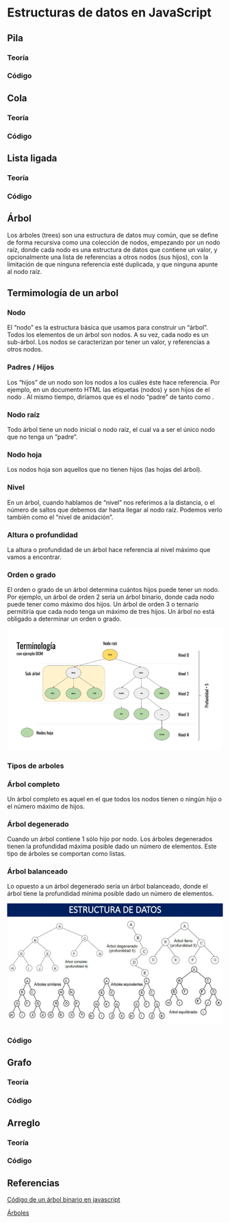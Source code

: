 # Estructuras de datos en JavaScript

## Pila

### Teoría

### Código

## Cola

### Teoría

### Código

## Lista ligada

### Teoría

### Código

## Árbol

Los árboles (trees) son una estructura de datos muy común, que se define de forma recursiva como una colección de nodos, empezando por un nodo raíz, donde cada nodo es una estructura de datos que contiene un valor, y opcionalmente una lista de referencias a otros nodos (sus hijos), con la limitación de que ninguna referencia esté duplicada, y que ninguna apunte al nodo raíz.

  ## Termimología de un arbol 

   ### Nodo
El “nodo” es la estructura básica que usamos para construir un “árbol”. Todos los elementos de un árbol son nodos. A su vez, cada nodo es un sub-árbol. Los nodos se caracterizan por tener un valor, y referencias a otros nodos.

   ### Padres / Hijos
Los “hijos” de un nodo son los nodos a los cuáles éste hace referencia. Por ejemplo, en un documento HTML las etiquetas (nodos) <head> y <body> son hijos de el nodo <html>. Al mismo tiempo, diríamos que <html> es el nodo “padre” de tanto <head> como <body>.

   ### Nodo raíz
Todo árbol tiene un nodo inicial o nodo raíz, el cual va a ser el único nodo que no tenga un “padre”.

   ### Nodo hoja
Los nodos hoja son aquellos que no tienen hijos (las hojas del árbol).

   ### Nivel
En un árbol, cuando hablamos de “nivel” nos referimos a la distancia, o el número de saltos que debemos dar hasta llegar al nodo raíz. Podemos verlo también como el “nivel de anidación”.

   ### Altura o profundidad
La altura o profundidad de un árbol hace referencia al nivel máximo que vamos a encontrar.

   ### Orden o grado
El orden o grado de un árbol determina cuántos hijos puede tener un nodo. Por ejemplo, un árbol de orden 2 sería un árbol binario, donde cada nodo puede tener como máximo dos hijos. Un árbol de orden 3 o ternario permitiría que cada nodo tenga un máximo de tres hijos. Un árbol no está obligado a determinar un orden o grado.

![Terminos de arboles](images/arbol.png "Terminos de árbol de javascript")

### Tipos de arboles 

   ### Árbol completo
Un árbol completo es aquel en el que todos los nodos tienen o ningún hijo o el número máximo de hijos.

   ### Árbol degenerado
Cuando un árbol contiene 1 sólo hijo por nodo. Los árboles degenerados tienen la profundidad máxima posible dado un número de elementos. Este tipo de árboles se comportan como listas.

   ### Árbol balanceado
Lo opuesto a un árbol degenerado sería un árbol balanceado, donde el árbol tiene la profundidad mínima posible dado un número de elementos.

![Tipos de arboles](images/estructura-de-datos.jpg "Tipos de árbol de javascript")

### Código

## Grafo

### Teoría

### Código

## Arreglo

### Teoría

### Código




## Referencias 

[Código de un árbol binario en javascript ](https://gist.github.com/rodrwan/b1d01a8f2a6eb3808824eabae6ff5226 "Arbol binario en js")


[Árboles](https://medium.com/laboratoria-how-to/%C3%A1rboles-trees-51783ba4ebe5 "Arbol  en js")